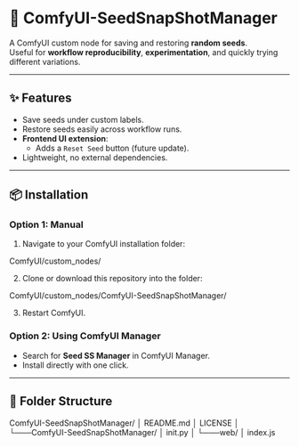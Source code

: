 # 🌱 ComfyUI-SeedSnapShotManager

A ComfyUI custom node for saving and restoring **random seeds**.  
Useful for **workflow reproducibility**, **experimentation**, and quickly trying different variations.

---

## ✨ Features
- Save seeds under custom labels.
- Restore seeds easily across workflow runs.
- **Frontend UI extension**:
  - Adds a `Reset Seed` button (future update).
- Lightweight, no external dependencies.

---

## 📦 Installation

### Option 1: Manual
1. Navigate to your ComfyUI installation folder:

ComfyUI/custom_nodes/


2. Clone or download this repository into the folder:



ComfyUI/custom_nodes/ComfyUI-SeedSnapShotManager/


3. Restart ComfyUI.

### Option 2: Using ComfyUI Manager
- Search for **Seed SS Manager** in ComfyUI Manager.
- Install directly with one click.

---

## 📂 Folder Structure

ComfyUI-SeedSnapShotManager/
│ README.md
│ LICENSE
│
└───ComfyUI-SeedSnapShotManager/
│ init.py
│
└───web/
│ index.js
